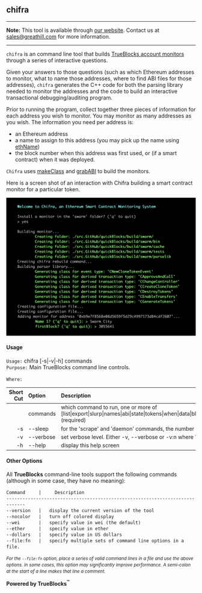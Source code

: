 ## chifra

---

**Note:** This tool is available through [our website](http://quickblocks.io). Contact us at [sales@greathill.com](mailto:sales@greathill.com) for more information.

---

`chifra` is an command line tool that builds [TrueBlocks account monitors](../../monitors/README.md) through a series of interactive questions.

Given your answers to those questions (such as which Ethereum addresses to monitor, what to name those addresses, where to find ABI files for those addresses), `chifra` generates the C++ code for both the parsing library needed to monitor the addresses and the code to build an interactive transactional debugging/auditing program.

Prior to running the program, collect together three pieces of information for each address you wish to monitor. You may monitor as many addresses as you wish. The information you need per address is:

- an Ethereum address
- a name to assign to this address (you may pick up the name using [ethName](../../tools/ethName/README.md))
- the block number when this address was first used, or (if a smart contract) when it was deployed.

`Chifra` uses [makeClass](../makeClass/README.md) and [grabABI](../grabABI/README.md) to build the monitors.

Here is a screen shot of an interaction with Chifra building a smart contract monitor for a particular token.

<img src=docs/image.png>

#### Usage

`Usage:` chifra [-s|-v|-h] commands  
`Purpose:` Main TrueBlocks command line controls.

`Where:`

| Short Cut | Option        | Description                                                                                                                                                                                                                                                                           |
| --------: | :------------ | :------------------------------------------------------------------------------------------------------------------------------------------------------------------------------------------------------------------------------------------------------------------------------------ |
|           | commands      | which command to run, one or more of [list&#124;export&#124;slurp&#124;names&#124;abi&#124;state&#124;tokens&#124;when&#124;data&#124;blocks&#124;transactions&#124;receipts&#124;logs&#124;traces&#124;quotes&#124;scrape&#124;status&#124;settings&#124;rm&#124;message] (required) |
|        -s | --sleep <num> | for the 'scrape' and 'daemon' commands, the number of seconds chifra should sleep between runs (default 14)                                                                                                                                                                           |
|        -v | --verbose     | set verbose level. Either -v, --verbose or -v:n where 'n' is level                                                                                                                                                                                                                    |
|        -h | --help        | display this help screen                                                                                                                                                                                                                                                              |

#### Other Options

All **TrueBlocks** command-line tools support the following commands (although in some case, they have no meaning):

    Command     |     Description
    -----------------------------------------------------------------------------
    --version   |   display the current version of the tool
    --nocolor   |   turn off colored display
    --wei       |   specify value in wei (the default)
    --ether     |   specify value in ether
    --dollars   |   specify value in US dollars
    --file:fn   |   specify multiple sets of command line options in a file.

<small>_For the `--file:fn` option, place a series of valid command lines in a file and use the above options. In some cases, this option may significantly improve performance. A semi-colon at the start of a line makes that line a comment._</small>

**Powered by TrueBlocks<sup>&trade;</sup>**
